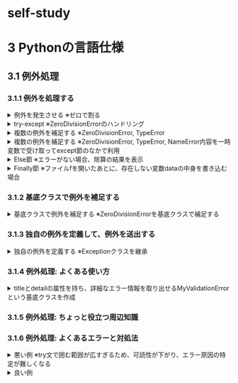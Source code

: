 # self-study
# 3 Pythonの言語仕様
## 3.1 例外処理
### 3.1.1 例外を処理する
<details>
<summary>
例外を発生させる ※ゼロで割る
</summary>

```python
num = 0 / 10
```
</details>

<details>
<summary>
try-except ※ZeroDivisionErrorのハンドリング 
</summary>

```python
try:
    num = 10 / 0
    print(f'除算の結果は{num}になります')
except ZeroDivisionError:
    print('0で割ることはできません')
```
</details>

<details>
<summary>
複数の例外を補足する ※ZeroDivisionError, TypeError
</summary>

```python
try:
    num = 10 / '2'
    print(f'除算の結果は{num}になります')
except ZeroDivisionError:
    print('0で割ることはできません')
except TypeError:
    print('文字列で割ることはできません')
```
</details>

<details>
<summary>
複数の例外を補足する ※ZeroDivisionError, TypeError, NameError内容を一時変数で受け取ってexcept節のなかで利用
</summary>

```python
try:
    num = 10 / 0
except (ZeroDivisionError, TypeError, NameError) as e:
    print(f'Exception class: {type(e)}')
    print(f'Exception occured: {e}')
```
</details>

<details>
<summary>
Else節 ※エラーがない場合、除算の結果を表示
</summary>

```python
try:
    num = 10 / 5
except ZeroDivisionError:
    print('ZeroDivisionError')
else:
    print(f'除算の結果は{num}です')
```
</details>

<details>
<summary>
Finally節 ※ファイルfを開いたあとに、存在しない変数dataの中身を書き込む場合
</summary>

```python
f = None
try:
    f = open('python.ext', mode='w')
    f.write(date)
finally:
    if f:
        f.close()
        print('ファイルを閉じました)
```
</details>

### 3.1.2 基底クラスで例外を補足する
<details>
<summary>
基底クラスで例外を補足する ※ZeroDivisionErrorを基底クラスで補足する
</summary>

```python
try:
    num = 10 / 0
except ArithmeticError as e:
    print(f' Exception class: {type(e)}')
    print(f' Exception description: {e}')
# 基底クラスで補足しても実際の例外クラスのZeroDivisionErrorが渡される
```
</details>

### 3.1.3 独自の例外を定義して、例外を送出する
<details>
<summary>
独自の例外を定義する ※Exceptionクラスを継承
</summary>

```python
class MyError(Exception): 
    pass

raise myError('MyError が発生しました')
'''
Traceback (most recent call last):   
  File "<stdin>", line 1, in <module>
__main__.MyError: MyErrorが発生しました
'''
```
</details>

### 3.1.4 例外処理: よくある使い方
<details>
<summary>
titleとdetailの属性を持ち、詳細なエラー情報を取り出せるMyValidationErrorという基底クラスを作成
</summary>

```python
class MyValidationError(Exception):
    '''MyValidationError
    '''
    title = None
    detail = None

    def __str__(self):
        return str(self.title)


class MyTypeError(MyValidationError):
    '''MyTypeError
    '''
    title = 'Type error'
    detail = '数値で入力してください'


class MyMaxError(MyValidationError):
    '''MyMaxError
    '''
    title = 'Max error'
    detail = 'Max値100までの値を入力してください'


def validate_number(num):
    '''validate_number
    '''
    try:
        num = int(num)
    except ValueError:
        raise MyTypeError
    if num > 100:
        raise MyMaxError

try:
    input_number = input('検証する数値を入力してください=>')
    validate_number(input_number)
except MyValidationError as e:
    print(f'{e}の例外が発生しました')
    print(f'detail={e.detail}')
```
</details>

### 3.1.5 例外処理: ちょっと役立つ周辺知識

### 3.1.6 例外処理: よくあるエラーと対処法
<details>
<summary>
悪い例 ※try文で囲む範囲が広すぎるため、可読性が下がり、エラー原因の特定が難しくなる
</summary>

```python
import csv

try:
    input_file_name = input('Enter file_name:')
    with open(input_file_name, mode='r') as f:
        reader = csv.reader(f)
        for row in reader:
            population_density = float(row[1]) / float(row[2])
            print(f'{row[0]}の人口密度は{population_density}です')
except:
    print('例外が発生しました')
```
</details>

<details>
<summary>
良い例
</summary>

```python
import csv

input_file_name = input('Enter file_name:') # try節から外だし
try:
    with open(input_file_name, mode='r') as f:
        reader = csv.reader(f)
        for row in reader:
            population_density = float(row[1]) / float(row[2])
            print(f'{row[0]}の人口密度は{population_density}です')
except FileNotFoundError:
    print(f'ファイルがありません')
except ZeroDivisionError:
    print(f'{row[0]}:{row[1]}, {row[2]} => 値0は指定できません')
except ValueError:
    print(f'{row[0]}:{row[1]}, {row[2]} => 数値以外は指定できません')
```
</details>